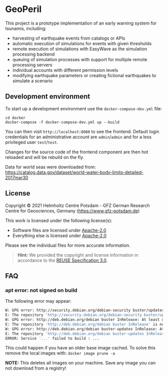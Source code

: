 <!--
GeoPeril - A platform for the computation and web-mapping of hazard
specific geospatial data, as well as for serving functionality to handle,
share, and communicate threat specific information in a collaborative
environment.

Copyright (C) 2021 GFZ German Research Centre for Geosciences

SPDX-License-Identifier: Apache-2.0

Licensed under the Apache License, Version 2.0 (the "License");
you may not use this file except in compliance with the License.
You may obtain a copy of the License at

  http://apache.org/licenses/LICENSE-2.0

Unless required by applicable law or agreed to in writing, software
distributed under the Licence is distributed on an "AS IS" BASIS,
WITHOUT WARRANTIES OR CONDITIONS OF ANY KIND, either express or implied.
See the Licence for the specific language governing permissions and
limitations under the Licence.

Contributors:
  Johannes Spazier (GFZ)
  Sven Reissland (GFZ)
  Martin Hammitzsch (GFZ)
  Matthias Rüster (GFZ)
  Hannes Fuchs (GFZ)
-->

# GeoPeril

This project is a prototype implementation of an early warning system for
tsunamis, including:

* harvesting of earthquake events from catalogs or APIs
* automatic execution of simulations for events with given thresholds
* remote execution of simulations with EasyWave as the simulation processing backend
* queuing of simulation processes with support for multiple remote processing servers
* individual accounts with different permission levels
* modifying earthquake parameters or creating fictional earthquakes to simulate a scenario

## Development environment

To start up a development environment use the `docker-compose-dev.yml` file:

```shell
cd docker
docker-compose -f docker-compose-dev.yml up --build
```

You can then visit `http://localhost:8080` to see the frontend.
Default login credentials for an administrative account are `admin`/`admin` and
for a less privileged user `test`/`test`.

Changes for the source code of the frontend component are then hot reloaded and
will be rebuild on the fly.

Data for world seas were downloaded from:
https://catalog.data.gov/dataset/world-water-body-limits-detailed-2017mar30

## License

Copyright © 2021 Helmholtz Centre Potsdam - GFZ German Research Centre for Geosciences, Germany (https://www.gfz-potsdam.de)

This work is licensed under the following license(s):
* Software files are licensed under [Apache-2.0](LICENSES/Apache-2.0.txt)
* Everything else is licensed under [Apache-2.0](LICENSES/Apache-2.0.txt)

Please see the individual files for more accurate information.

> **Hint:** We provided the copyright and license information in accordance to the [REUSE Specification 3.0](https://reuse.software/spec/).

## FAQ

### apt error: not signed on build

The following error may appear:

```bash
W: GPG error: http://security.debian.org/debian-security buster/updates InRelease: At least one invalid signature was encountered.
E: The repository 'http://security.debian.org/debian-security buster/updates InRelease' is not signed.
W: GPG error: http://deb.debian.org/debian buster InRelease: At least one invalid signature was encountered.
E: The repository 'http://deb.debian.org/debian buster InRelease' is not signed.
W: GPG error: http://deb.debian.org/debian buster-updates InRelease: At least one invalid signature was encountered.
E: The repository 'http://deb.debian.org/debian buster-updates InRelease' is not signed.
ERROR: Service '...' failed to build : ... 
```

This could happen if you have an older base image cached. To solve this remove
the local images with: `docker image prune -a`

**NOTE:** This deletes all images on your machine. Save any image you can not
download from a registry!
